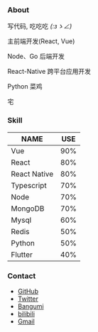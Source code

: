 ### About

写代码, 吃吃吃 _(:зゝ∠)_ 

主前端开发(React, Vue)

Node、Go 后端开发

React-Native 跨平台应用开发

Python 菜鸡

宅



### Skill

NAME | USE 
|----|------|
Vue     | 90%
React   | 80%
React Native| 80%
Typescript| 70%
Node    | 70%
MongoDB | 70%
Mysql   | 60%
Redis   | 50%
Python  | 50%
Flutter | 40%


### Contact

* [GitHub](https://github.com/Beats0)
* [Twitter](https://twitter.com/Beats0Ling)
* [Bangumi](https://bangumi.tv/user/beats0)
* [bilibili](https://space.bilibili.com/10022183)
* [Gmail](mailto:Beats01998@gmail.com)
